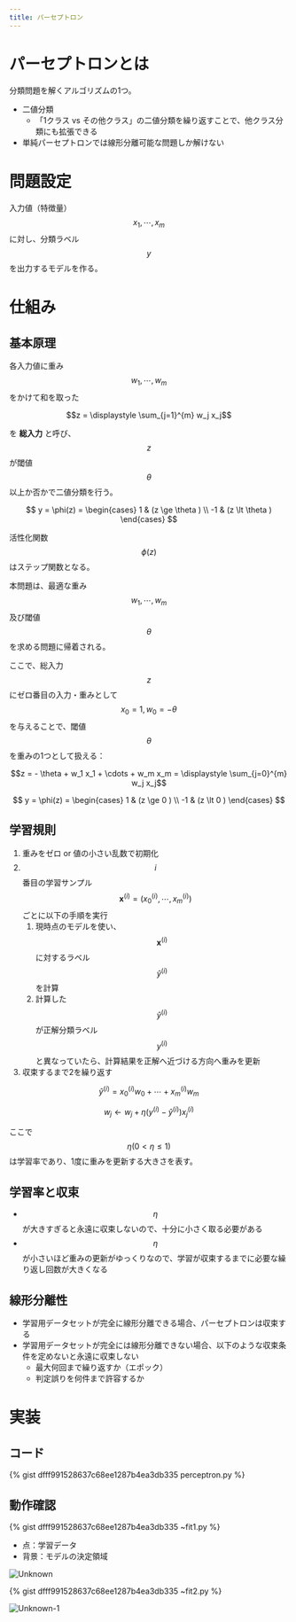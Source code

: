 ```yaml
---
title: パーセプトロン
---
```


# パーセプトロンとは

分類問題を解くアルゴリズムの1つ。

- 二値分類
  - 「1クラス vs その他クラス」の二値分類を繰り返すことで、他クラス分類にも拡張できる
- 単純パーセプトロンでは線形分離可能な問題しか解けない

# 問題設定

入力値（特徴量） $$x_1, \cdots, x_m$$ に対し、分類ラベル $$y$$ を出力するモデルを作る。

# 仕組み

## 基本原理

各入力値に重み $$w_1, \cdots, w_m$$ をかけて和を取った

$$z = \displaystyle \sum_{j=1}^{m} w_j x_j$$

を **総入力** と呼び、$$z$$ が閾値 $$\theta$$ 以上か否かで二値分類を行う。

$$
y = \phi(z) =
\begin{cases}
1  & (z \ge \theta ) \\
-1 & (z \lt \theta )
\end{cases}
$$

活性化関数 $$\phi(z)$$ はステップ関数となる。

本問題は、最適な重み $$w_1, \cdots, w_m$$ 及び閾値 $$\theta$$ を求める問題に帰着される。

ここで、総入力 $$z$$ にゼロ番目の入力・重みとして $$x_0 = 1, w_0 = - \theta$$ を与えることで、閾値 $$\theta$$ を重みの1つとして扱える：

$$z = - \theta + w_1 x_1 + \cdots + w_m x_m = \displaystyle \sum_{j=0}^{m} w_j x_j$$

$$
y = \phi(z) =
\begin{cases}
1  & (z \ge 0 ) \\
-1 & (z \lt 0 )
\end{cases}
$$


## 学習規則

1. 重みをゼロ or 値の小さい乱数で初期化
2. $$i$$ 番目の学習サンプル $$\boldsymbol{x}^{(i)} = ( x_0^{(i)}, \cdots, x_m^{(i)} )$$ ごとに以下の手順を実行
    1. 現時点のモデルを使い、$$\boldsymbol{x}^{(i)}$$ に対するラベル $$\hat y^{(i)}$$ を計算
    2. 計算した $$\hat y^{(i)}$$ が正解分類ラベル $$y^{(i)}$$ と異なっていたら、計算結果を正解へ近づける方向へ重みを更新
3. 収束するまで2を繰り返す

$$\hat y^{(i)} = x_0^{(i)} w_0 + \cdots + x_m^{(i)} w_m$$

$$w_j \longleftarrow w_j + \eta (y^{(i)} - \hat y^{(i)}) x_j^{(i)}$$

ここで $$\eta (0 \lt \eta \le 1)$$ は学習率であり、1度に重みを更新する大きさを表す。

## 学習率と収束

- $$\eta$$ が大きすぎると永遠に収束しないので、十分に小さく取る必要がある
- $$\eta$$ が小さいほど重みの更新がゆっくりなので、学習が収束するまでに必要な繰り返し回数が大きくなる

## 線形分離性

- 学習用データセットが完全に線形分離できる場合、パーセプトロンは収束する
- 学習用データセットが完全には線形分離できない場合、以下のような収束条件を定めないと永遠に収束しない
  - 最大何回まで繰り返すか（エポック）
  - 判定誤りを何件まで許容するか


# 実装

## コード

{% gist dfff991528637c68ee1287b4ea3db335 perceptron.py %}

## 動作確認

{% gist dfff991528637c68ee1287b4ea3db335 ~fit1.py %}

- 点：学習データ
- 背景：モデルの決定領域

![Unknown](https://user-images.githubusercontent.com/13412823/78036657-88320900-73a5-11ea-9c9d-c92c04350967.png)

{% gist dfff991528637c68ee1287b4ea3db335 ~fit2.py %}

![Unknown-1](https://user-images.githubusercontent.com/13412823/78036647-86684580-73a5-11ea-8466-a564e0d07e87.png)
